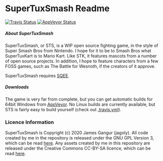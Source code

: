 # SuperTuxSmash Readme

[![Travis Status](https://travis-ci.org/jagoly/SuperTuxSmash.svg?branch=master)](https://travis-ci.org/jagoly/SuperTuxSmash)
[![AppVeyor Status](https://ci.appveyor.com/api/projects/status/f9n1afqsqvb31eu1/branch/master?svg=true)](https://ci.appveyor.com/project/jagoly/supertuxsmash)

##### About SuperTuxSmash
SuperTuxSmash, or STS, is a WIP open source fighting game, in the style of Super Smash Bros from Nintendo. I hope for it to be to Smash Bros what SuperTuxKart is to Mario Kart. Like STK, it features mascots from a number of open source projects. In addition, I hope to feature characters from a few FOSS games, such as The Battle for Wesnoth, if the creators of it approve.

SuperTuxSmash requires [SQEE](https://github.com/jagoly/sqee).

##### Downloads

The game is very far from complete, but you can get automatic builds for 64bit Windows from [AppVeyor](https://ci.appveyor.com/project/jagoly/supertuxsmash/build/artifacts). No Linux builds are currently available, but STS is fairly easy to build yourself (check out [.travis.yml](https://github.com/jagoly/SuperTuxSmash/blob/master/.travis.yml)).

### Licence Information

SuperTuxSmash is Copyright (c) 2020 James Gangur (jagoly). All code created by me in the repository is released under the GNU GPL Version 3, which can be read [here](http://www.gnu.org/licenses/gpl.html). Any assets created by me in this repository are released under the Creative Commons CC-BY-SA licence, which can be read [here](https://creativecommons.org/licenses/by-sa/2.0).

